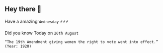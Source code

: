 ## Hey there 👋
Have a amazing `Wednesday` ⚡⚡⚡

Did you know Today on `26th August`
```
“The 19th Amendment giving women the right to vote went into effect.” (Year: 1920)
```

